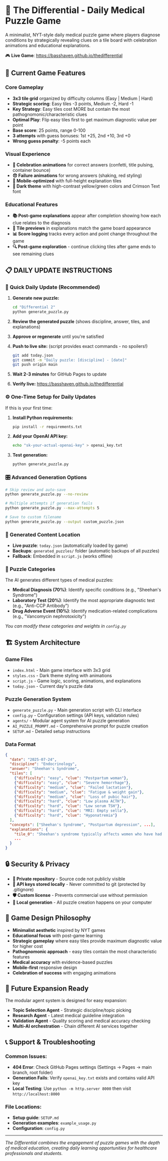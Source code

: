 # 🧬 The Differential - Daily Medical Puzzle Game

A minimalist, NYT-style daily medical puzzle game where players diagnose conditions by strategically revealing clues on a tile board with celebration animations and educational explanations.

🎮 **Live Game**: https://basshaven.github.io/thedifferential

## 🎯 Current Game Features

### **Core Gameplay**
- **3x3 tile grid** organized by difficulty columns (Easy | Medium | Hard)
- **Strategic scoring**: Easy tiles -3 points, Medium -2, Hard -1 
- **Key Strategy**: Easy tiles cost MORE but contain the most pathognomonic/characteristic clues
- **Optimal Play**: Flip easy tiles first to get maximum diagnostic value per point
- **Base score**: 25 points, range 0-100
- **3 attempts** with guess bonuses: 1st +25, 2nd +10, 3rd +0
- **Wrong guess penalty**: -5 points each

### **Visual Experience** 
- **🎊 Celebration animations** for correct answers (confetti, title pulsing, container bounce)
- **😞 Failure animations** for wrong answers (shaking, red styling)
- **📱 Mobile-optimized** with full-height explanation tiles
- **🎨 Dark theme** with high-contrast yellow/green colors and Crimson Text font

### **Educational Features**
- **📚 Post-game explanations** appear after completion showing how each clue relates to the diagnosis
- **🎯 Tile previews** in explanations match the game board appearance
- **📊 Score logging** tracks every action and point change throughout the game
- **🔍 Post-game exploration** - continue clicking tiles after game ends to see remaining clues

## 📋 **DAILY UPDATE INSTRUCTIONS**

### **🚀 Quick Daily Update (Recommended)**

1. **Generate new puzzle:**
   ```bash
   cd "Differential 2"
   python generate_puzzle.py
   ```

2. **Review the generated puzzle** (shows discipline, answer, tiles, and explanations)

3. **Approve or regenerate** until you're satisfied

4. **Push to live site:** (script provides exact commands - no spoilers!)
   ```bash
   git add today.json
   git commit -m "Daily puzzle: [discipline] - [date]"
   git push origin main
   ```

5. **Wait 2-3 minutes** for GitHub Pages to update

6. **Verify live:** https://basshaven.github.io/thedifferential

### **⚙️ One-Time Setup for Daily Updates**

If this is your first time:

1. **Install Python requirements:**
   ```bash
   pip install -r requirements.txt
   ```

2. **Add your OpenAI API key:**
   ```bash
   echo "sk-your-actual-openai-key" > openai_key.txt
   ```

3. **Test generation:**
   ```bash
   python generate_puzzle.py
   ```

### **🎛️ Advanced Generation Options**

```bash
# Skip review and auto-save
python generate_puzzle.py --no-review

# Multiple attempts if generation fails
python generate_puzzle.py --max-attempts 5

# Save to custom filename
python generate_puzzle.py --output custom_puzzle.json
```

### **📁 Generated Content Location**
- **Live puzzle**: `today.json` (automatically loaded by game)
- **Backups**: `generated_puzzles/` folder (automatic backups of all puzzles)
- **Fallback**: Embedded in `script.js` (works offline)

### **🎲 Puzzle Categories**
The AI generates different types of medical puzzles:
- **Medical Diagnosis (70%)**: Identify specific conditions (e.g., "Sheehan's Syndrome")
- **Laboratory Test (20%)**: Identify the most appropriate diagnostic test (e.g., "Anti-CCP Antibody")  
- **Drug Adverse Event (10%)**: Identify medication-related complications (e.g., "Vancomycin nephrotoxicity")

*You can modify these categories and weights in `config.py`*

## 🏗️ **System Architecture**

### **Game Files**
- `index.html` - Main game interface with 3x3 grid
- `styles.css` - Dark theme styling with animations  
- `script.js` - Game logic, scoring, animations, and explanations
- `today.json` - Current day's puzzle data

### **Puzzle Generation System**
- `generate_puzzle.py` - Main generation script with CLI interface
- `config.py` - Configuration settings (API keys, validation rules)
- `agents/` - Modular agent system for AI puzzle generation
- `AI_PUZZLE_PROMPT.md` - Comprehensive prompt for puzzle creation
- `SETUP.md` - Detailed setup instructions

### **Data Format**
```json
{
  "date": "2025-07-24",
  "discipline": "Endocrinology", 
  "answer": "Sheehan's Syndrome",
  "tiles": [
    {"difficulty": "easy", "clue": "Postpartum woman"},
    {"difficulty": "easy", "clue": "Severe hemorrhage"},
    {"difficulty": "medium", "clue": "Failed lactation"},
    {"difficulty": "medium", "clue": "Fatigue & weight gain"},
    {"difficulty": "medium", "clue": "Loss of pubic hair"},
    {"difficulty": "hard", "clue": "Low plasma ACTH"},
    {"difficulty": "hard", "clue": "Low serum TSH"},
    {"difficulty": "hard", "clue": "MRI: Empty sella"},
    {"difficulty": "hard", "clue": "Hyponatremia"}
  ],
  "concepts": ["Sheehan's Syndrome", "Postpartum depression", ...],
  "explanations": {
    "tile_0": "Sheehan's syndrome typically affects women who have had severe obstetric hemorrhage...",
    ...
  }
}
```

## 🔒 **Security & Privacy**

- **🔐 Private repository** - Source code not publicly visible
- **🔑 API keys stored locally** - Never committed to git (protected by .gitignore)
- **🛡️ Custom license** - Prevents commercial use without permission
- **📍 Local generation** - All puzzle creation happens on your computer

## 🎨 **Game Design Philosophy**

- **Minimalist aesthetic** inspired by NYT games
- **Educational focus** with post-game learning
- **Strategic gameplay** where easy tiles provide maximum diagnostic value for higher cost
- **Pathognomonic approach** - easy tiles contain the most characteristic features
- **Medical accuracy** with evidence-based puzzles
- **Mobile-first** responsive design
- **Celebration of success** with engaging animations

## 🚀 **Future Expansion Ready**

The modular agent system is designed for easy expansion:
- **Topic Selection Agent** - Strategic discipline/topic picking
- **Research Agent** - Latest medical guideline integration
- **Validation Agent** - Quality scoring and medical accuracy checking
- **Multi-AI orchestration** - Chain different AI services together

## 📞 **Support & Troubleshooting**

### **Common Issues:**
- **404 Error**: Check GitHub Pages settings (Settings → Pages → main branch, root folder)
- **Generation Fails**: Verify `openai_key.txt` exists and contains valid API key
- **Local Testing**: Use `python -m http.server 8000` then visit `http://localhost:8000`

### **File Locations:**
- **Setup guide**: `SETUP.md`
- **Generation examples**: `example_usage.py`
- **Configuration**: `config.py`

---

*The Differential combines the engagement of puzzle games with the depth of medical education, creating daily learning opportunities for healthcare professionals and students.*